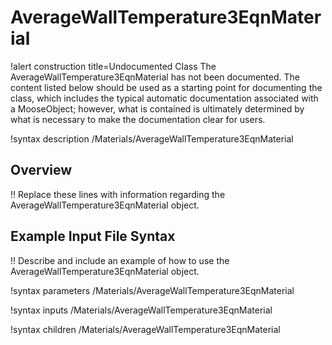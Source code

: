# AverageWallTemperature3EqnMaterial

!alert construction title=Undocumented Class
The AverageWallTemperature3EqnMaterial has not been documented. The content listed below should be used as a starting point for
documenting the class, which includes the typical automatic documentation associated with a
MooseObject; however, what is contained is ultimately determined by what is necessary to make the
documentation clear for users.

!syntax description /Materials/AverageWallTemperature3EqnMaterial

## Overview

!! Replace these lines with information regarding the AverageWallTemperature3EqnMaterial object.

## Example Input File Syntax

!! Describe and include an example of how to use the AverageWallTemperature3EqnMaterial object.

!syntax parameters /Materials/AverageWallTemperature3EqnMaterial

!syntax inputs /Materials/AverageWallTemperature3EqnMaterial

!syntax children /Materials/AverageWallTemperature3EqnMaterial
